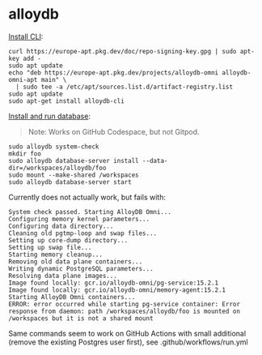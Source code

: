 # alloydb

[Install CLI](https://cloud.google.com/alloydb/docs/omni/omni-cli):

```
curl https://europe-apt.pkg.dev/doc/repo-signing-key.gpg | sudo apt-key add -
sudo apt update
echo "deb https://europe-apt.pkg.dev/projects/alloydb-omni alloydb-omni-apt main" \
  | sudo tee -a /etc/apt/sources.list.d/artifact-registry.list
sudo apt update
sudo apt-get install alloydb-cli
```

[Install and run database](https://cloud.google.com/alloydb/docs/omni/install):

> Note: Works on GitHub Codespace, but not Gitpod.

```
sudo alloydb system-check
mkdir foo
sudo alloydb database-server install --data-dir=/workspaces/alloydb/foo
sudo mount --make-shared /workspaces
sudo alloydb database-server start
```

Currently does not actually work, but fails with:
```
System check passed. Starting AlloyDB Omni...
Configuring memory kernel parameters...
Configuring data directory...
Cleaning old pgtmp-loop and swap files...
Setting up core-dump directory...
Setting up swap file...
Starting memory cleanup...
Removing old data plane containers...
Writing dynamic PostgreSQL parameters...
Resolving data plane images...
Image found locally: gcr.io/alloydb-omni/pg-service:15.2.1
Image found locally: gcr.io/alloydb-omni/memory-agent:15.2.1
Starting AlloyDB Omni containers...
ERROR: error occurred while starting pg-service container: Error response from daemon: path /workspaces/alloydb/foo is mounted on /workspaces but it is not a shared mount
```

Same commands seem to work on GitHub Actions with small additional (remove the existing Postgres user first), see .github/workflows/run.yml